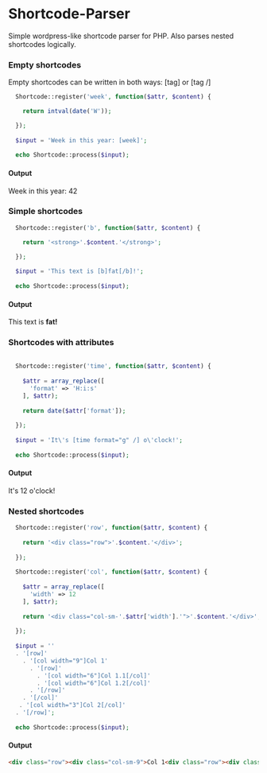 # Shortcode-Parser
Simple wordpress-like shortcode parser for PHP. Also parses nested shortcodes logically.

### Empty shortcodes
Empty shortcodes can be written in both ways: [tag] or [tag /]

```PHP
  Shortcode::register('week', function($attr, $content) {

    return intval(date('W'));

  });
  
  $input = 'Week in this year: [week]';
    
  echo Shortcode::process($input);
```

#### Output

Week in this year: 42

### Simple shortcodes

```PHP
  Shortcode::register('b', function($attr, $content) {

    return '<strong>'.$content.'</strong>';

  });
  
  $input = 'This text is [b]fat[/b]!';
    
  echo Shortcode::process($input);
```

#### Output

This text is __fat!__

### Shortcodes with attributes

```PHP
  
  Shortcode::register('time', function($attr, $content) {
    
    $attr = array_replace([
      'format' => 'H:i:s'
    ], $attr);
    
    return date($attr['format']);
    
  });
  
  $input = 'It\'s [time format="g" /] o\'clock!';
    
  echo Shortcode::process($input);
```

#### Output

It's 12 o'clock!

### Nested shortcodes

```PHP
  Shortcode::register('row', function($attr, $content) {
    
    return '<div class="row">'.$content.'</div>';
    
  });
  
  Shortcode::register('col', function($attr, $content) {
    
    $attr = array_replace([
      'width' => 12
    ], $attr);
    
    return '<div class="col-sm-'.$attr['width'].'">'.$content.'</div>';
    
  });
  
  $input = ''
  . '[row]'
    . '[col width="9"]Col 1'
      . '[row]'
        . '[col width="6"]Col 1.1[/col]'
        . '[col width="6"]Col 1.2[/col]'
      . '[/row]'
    . '[/col]'
   . '[col width="3"]Col 2[/col]'
  . '[/row]';
  
  echo Shortcode::process($input);
```

#### Output

```HTML
<div class="row"><div class="col-sm-9">Col 1<div class="row"><div class="col-sm-6">Col 1.1</div><div class="col-sm-6">Col 1.2</div></div></div><div class="col-sm-3">Col 2</div></div>
```